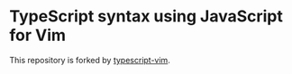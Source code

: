TypeScript syntax using JavaScript for Vim
=========================
This repository is forked by [typescript-vim](https://github.com/leafgarland/typescript-vim).
